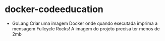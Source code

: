 # docker-codeeducation
- GoLang
Criar uma imagem Docker onde quando executada imprima a mensagem Fullcycle Rocks!
A imagem do projeto precisa ter menos de 2mb
